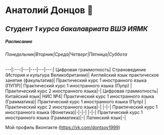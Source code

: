 # **Анатолий Донцов**  :man:
## *Студент 1 курса бакалавриата ВШЭ ИЯМК* 
##### Расписание

###### Понедельник|Вторник|Среда|Четверг|Пятница|Суббота
---|:---:|---|---|---|---:|
Цифровая граммотность| Страновединие (История и культура Великобритании)| Английский язык практическое занятие (факультатив)| Практический курс 1 иностранного языка (ПУПР)| Практический курс 1 иностранного языка (Пупр) | Практический курс 2 иностранного языка|-| 
Цифровая граммотность| Китайский язык| НИС №4| Практический курс 1 иностранного языка (Грамматика)| Практический курс 1 иностранного языка (Пупр) | Практический курс 2 иностранного языка|-| 
|-|-| Практический курс 1 иностранного языка (Фонетика)|-|-|-| 
|-|-| Практический курс 1 иностранного языка (Грамматика)|-| Латинский язык|-| 


Мой профиль Вконтакте (<https://vk.com/dontsov1999>)
